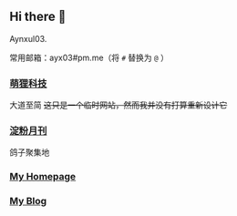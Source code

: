 ## Hi there 👋
Aynxul03.

常用邮箱：ayx03#pm.me（将 ```#``` 替换为 ```@``` ）
<!--
**Ayx03/Ayx03** is a ✨ _special_ ✨ repository because its `README.md` (this file) appears on your GitHub profile.

Here are some ideas to get you started:

- 🔭 I’m currently working on ...
- 🌱 I’m currently learning ...
- 👯 I’m looking to collaborate on ...
- 🤔 I’m looking for help with ...
- 💬 Ask me about ...
- 📫 How to reach me: ...
- 😄 Pronouns: ...
- ⚡ Fun fact: ...
-->
### [萌狸科技](https://moefox.tech/)
大道至简 ~~这只是一个临时网站，然而我并没有打算重新设计它~~
### [淀粉月刊](https://dfkan.com/)
鸽子聚集地
### [My Homepage](https://l03.me/)
### [My Blog](https://aynxu.l03.me/)
